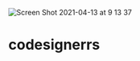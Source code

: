 ![Screen Shot 2021-04-13 at 9 13 37](https://user-images.githubusercontent.com/82076759/118434741-8ac20000-b718-11eb-9e6d-f2b46df50453.png)
# codesignerrs
